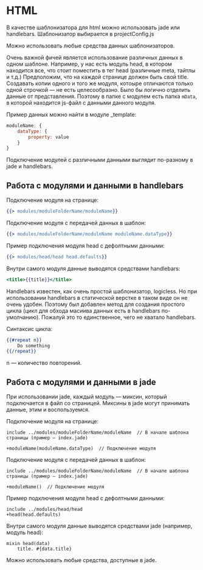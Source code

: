 HTML
====

В качестве шаблонизатора для html можно использовать jade или handlebars. Шаблонизатор выбирается в projectConfig.js

Можно использовать любые средства данных шаблонизаторов.

Очень важной фичей является использование различных данных в одном шаблоне. Например, у нас есть модуль head, в котором находится все, что стоит поместить в тег head (различные meta, тайтлы и т.д.) Предположим, что на каждой  странице должен быть свой title. Создавать копии одного и того же модуля, котоыре отличаются только одной строчкой — не есть целесообразно. Было бы логично отделить данные от представления.
Поэтому в папке с модулем есть папка `mData`, в которой находится js-файл с данными данного модуля.

Пример данных можно найти в модуле _template:

```javascript
moduleName: {
    dataType: {
        property: value
    }
}
```

Подключение модулей с различными данными выглядит по-разному в jade и handlebars.

Работа с модулями и данными в handlebars
----------------------------------------

Подключение модуля на странице:

```handlebars
{{> modules/moduleFolderName/moduleName}}
```

Подключение модуля с передачей данных в шаблон:

```handlebars
{{> modules/moduleFolderName/moduleName moduleName.dataType}}
```

Пример подключения модуля head с дефолтными данными:

```handlebars
{{> modules/head/head head.defaults}}
```


Внутри самого модуля данные выводятся средствами handlebars:

```handlebars
<title>{{title}}</title>
```

Handlebars известен, как очень простой шаблонизатор, logicless. Но при использовании handlebars в статической верстке в таком виде он не очень удобен. Поэтому был добавлен метод для создания простого цикла (цикл для обхода масиива данных есть в handlebars по-умолчанию). Пожалуй это то единственное, чего не хватало handlebars.

Синтаксис цикла:
```handlebars
{{#repeat n}}
    Do something
{{/repeat}}
```

n — количество повторений.

Работа с модулями и данными в jade
----------------------------------

При использовании jade, каждый модуль — миксин, который подключается в файл со страницей. Миксины в jade могут принимать данные, этим и воспользуемся.

Подключение модуля на странице:

```jade
include ../modules/moduleFolderName/moduleName  // В начале шаблона страницы (пример — index.jade)

+moduleName(moduleName.dataType)  // Подключение модуля
```

Подключение модуля с передачей данных в шаблон:

```jade
include ../modules/moduleFolderName/moduleName  // В начале шаблона страницы (пример — index.jade)

+moduleName()  // Подключение модуля
```

Пример подключения модуля head с дефолтными данными:

```jade
include ../modules/head/head
+head(head.defaults)
```

Внутри самого модуля данные выводятся средствами jade (например, модуль head):

```jade
mixin head(data)
    title. #{data.title}
```

Можно использовать любые средства, доступные в jade.